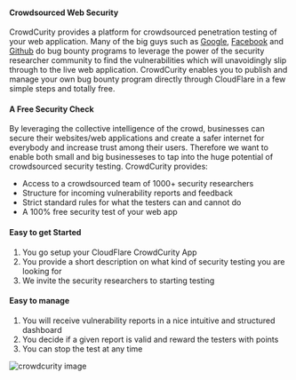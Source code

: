 #### Crowdsourced Web Security

CrowdCurity provides a platform for crowdsourced penetration testing of your web application. Many of the big guys such as [Google](https://www.google.com/about/appsecurity/reward-program/), [Facebook](https://www.facebook.com/whitehat) and [Github](https://bounty.github.com/) do bug bounty programs to leverage the power of the security researcher community to find the vulnerabilities which will unavoidingly slip through to the live web application. CrowdCurity enables you to publish and manage your own bug bounty program directly through CloudFlare in a few simple steps and totally free.

#### A Free Security Check

By leveraging the collective intelligence of the crowd, businesses can secure their websites/web applications and create a safer internet for everybody and increase trust among their users. Therefore we want to enable both small and big businesseses to tap into the huge potential of crowdsourced security testing. CrowdCurity provides:

- Access to a crowdsourced team of 1000+ security researchers
- Structure for incoming vulnerability reports and feedback
- Strict standard rules for what the testers can and cannot do
- A 100% free security test of your web app

#### Easy to get Started

1. You go setup your CloudFlare CrowdCurity App
2. You provide a short description on what kind of security testing you are looking for
3. We invite the security researchers to starting testing

#### Easy to manage

1. You will receive vulnerability reports in a nice intuitive and structured dashboard
2. You decide if a given report is valid and reward the testers with points
3. You can stop the test at any time

![crowdcurity image](/images/apps/crowdcurity/crowdcurity_dashboardscreenshot.png)	